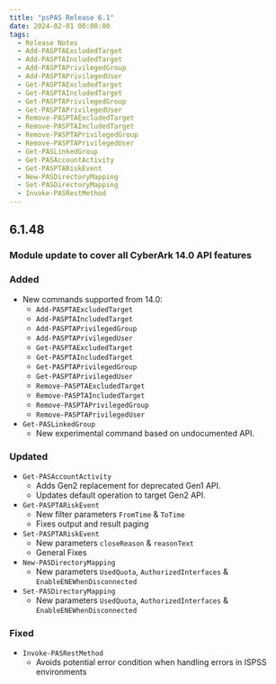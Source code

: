 ```yaml
---
title: "psPAS Release 6.1"
date: 2024-02-01 00:00:00
tags:
  - Release Notes
  - Add-PASPTAExcludedTarget
  - Add-PASPTAIncludedTarget
  - Add-PASPTAPrivilegedGroup
  - Add-PASPTAPrivilegedUser
  - Get-PASPTAExcludedTarget
  - Get-PASPTAIncludedTarget
  - Get-PASPTAPrivilegedGroup
  - Get-PASPTAPrivilegedUser
  - Remove-PASPTAExcludedTarget
  - Remove-PASPTAIncludedTarget
  - Remove-PASPTAPrivilegedGroup
  - Remove-PASPTAPrivilegedUser
  - Get-PASLinkedGroup
  - Get-PASAccountActivity
  - Get-PASPTARiskEvent
  - New-PASDirectoryMapping
  - Set-PASDirectoryMapping
  - Invoke-PASRestMethod
---
```


## **6.1.48**

### Module update to cover all CyberArk 14.0 API features

### Added
- New commands supported from 14.0:
  - `Add-PASPTAExcludedTarget`
  - `Add-PASPTAIncludedTarget`
  - `Add-PASPTAPrivilegedGroup`
  - `Add-PASPTAPrivilegedUser`
  - `Get-PASPTAExcludedTarget`
  - `Get-PASPTAIncludedTarget`
  - `Get-PASPTAPrivilegedGroup`
  - `Get-PASPTAPrivilegedUser`
  - `Remove-PASPTAExcludedTarget`
  - `Remove-PASPTAIncludedTarget`
  - `Remove-PASPTAPrivilegedGroup`
  - `Remove-PASPTAPrivilegedUser`
- `Get-PASLinkedGroup`
  - New experimental command based on undocumented API.

 ### Updated
- `Get-PASAccountActivity`
  - Adds Gen2 replacement for deprecated Gen1 API.
  - Updates default operation to target Gen2 API.
- `Get-PASPTARiskEvent`
  - New filter parameters `FromTime` & `ToTime`
  - Fixes output and result paging
- `Set-PASPTARiskEvent`
  - New parameters `closeReason` & `reasonText`
  - General Fixes
- `New-PASDirectoryMapping`
  - New parameters `UsedQuota`, `AuthorizedInterfaces` & `EnableENEWhenDisconnected`
- `Set-PASDirectoryMapping`
  - New parameters `UsedQuota`, `AuthorizedInterfaces` & `EnableENEWhenDisconnected`

 ### Fixed
- `Invoke-PASRestMethod`
  - Avoids potential error condition when handling errors in ISPSS environments